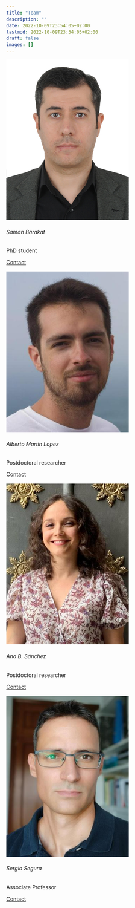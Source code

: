 ```yaml
---
title: "Team"
description: ""
date: 2022-10-09T23:54:05+02:00
lastmod: 2022-10-09T23:54:05+02:00
draft: false
images: []
---
```

 
<div class="row justify-content-center text-center">

  <div class="column">
    <div class="card">
      <img class="rounded img-thumbnail" src="./imgs/saman.jpg" alt="John">
      <div class="container">
        <h6>Saman Barakat</h6>
        <p class="title">PhD student</p>
        <p><a class="btn btn-primary button" href="#" role="button" target="_blank">Contact</a></p>
      </div>
      
</div>
<div class="progress" style="height:2px">
  <div class="progress-bar btn-primary" style="width:100%;height:2px"></div>
</div>
  </div>

  <div class="column">
    <div class="card">
      <img  class="rounded img-thumbnail" src="./imgs/alberto.png" alt="Alberto Martin" >
      <div class="container">
        <h6>Alberto Martin Lopez</h6>
       <p class="title">Postdoctoral researcher</p>
        <p><a class="btn btn-primary button" href="https://personal.us.es/amarlop/" role="button" target="_blank">Contact</a></p>
      </div>
    </div>
    <div class="progress" style="height:2px">
  <div class="progress-bar btn-primary" style="width:100%;height:2px"></div>
</div>
  </div>
  <div class="column">
    <div class="card">
      <img class="rounded img-thumbnail" src="./imgs/ana.png" alt="Ana B. Sánchez">
      <div class="container">
        <h6>Ana B. Sánchez</h6>
        <p class="title">Postdoctoral researcher</p>
        <p><a class="btn btn-primary button" href="https://sites.google.com/site/anabsanchezjerez" role="button" target="_blank">Contact</a></p>
      </div>
    </div>
    <div class="progress" style="height:2px">
  <div class="progress-bar btn-primary" style="width:100%;height:2px"></div>
</div>
  </div>
  <div class="column">
    <div class="card">
      <img class="rounded img-thumbnail" src="./imgs/SergioSegura.png" alt="Sergio Segura" >
      <div class="container">
        <h6>Sergio Segura</h6>
        <p class="title">Associate Professor</p>
        <p><a class="btn btn-primary button" href="https://personales.us.es/sergiosegura/" role="button" target="_blank">Contact</a></p>
      </div>
    </div>
    <div class="progress" style="height:2px">
  <div class="progress-bar btn-primary" style="width:100%;height:2px"></div>
</div>
  </div>
</div>

